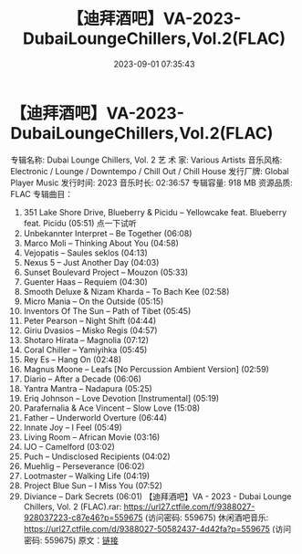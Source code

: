 ﻿---
title: 【迪拜酒吧】VA-2023-DubaiLoungeChillers,Vol.2(FLAC)
date: 2023-09-01 07:35:43
categories: 古典音乐、新世纪、纯音雅乐
tags: 纯音雅乐
---
# 【迪拜酒吧】VA-2023-DubaiLoungeChillers,Vol.2(FLAC)

专辑名称: Dubai Lounge Chillers, Vol. 2
艺 术 家: Various Artists
音乐风格: Electronic / Lounge / Downtempo / Chill Out / Chill
House
发行厂牌: Global Player Music
发行时间: 2023
音乐时长: 02:36:57
专辑容量: 918 MB
资源品质: FLAC
专辑曲目：
01. 351 Lake Shore Drive, Blueberry & Picidu – Yellowcake
feat. Blueberry feat. Picidu (05:51)
点一下试听
02. Unbekannter Interpret – Be Together (06:08)
03. Marco Moli – Thinking About You (04:58)
04. Vejopatis – Saules seklos (04:13)
05. Nexus 5 – Just Another Day (04:03)
06. Sunset Boulevard Project – Mouzon (05:33)
07. Guenter Haas – Requiem (04:30)
08. Smooth Deluxe & Nizam Kharda – To Bach Kee (02:58)
09. Micro Mania – On the Outside (05:15)
10. Inventors Of The Sun – Path of Tibet (05:45)
11. Peter Pearson – Night Shift (04:44)
12. Giriu Dvasios – Misko Regis (04:57)
13. Shotaro Hirata – Magnolia (07:12)
14. Coral Chiller – Yamiyihka (05:45)
15. Rey Es – Hang On (02:48)
16. Magnus Moone – Leafs [No Percussion Ambient Version]
(02:59)
17. Diario – After a Decade (06:06)
18. Yantra Mantra – Nadapura (05:25)
19. Eriq Johnson – Love Devotion [Instrumental] (05:19)
20. Parafernalia & Ace Vincent – Slow Love (15:08)
21. Father – Underworld Overture (06:44)
22. Innate Joy – I Feel (05:49)
23. Living Room – African Movie (03:16)
24. IJO – Camelford (03:02)
25. Puch – Undisclosed Recipients (04:02)
26. Muehlig – Perseverance (06:02)
27. Lootmaster – Walking Life (04:19)
28. Project Blue Sun – I Miss You (07:52)
29. Diviance – Dark Secrets (06:01)
【迪拜酒吧】VA - 2023 - Dubai Lounge Chillers, Vol. 2 (FLAC).rar:
https://url27.ctfile.com/f/9388027-928037223-c87e46?p=559675
(访问密码: 559675)
休闲酒吧音乐: https://url27.ctfile.com/d/9388027-50582437-4d42fa?p=559675
(访问密码: 559675)
原文：[链接](https://blog.sina.com.cn/s/blog_1647c7e76010313ad.html)